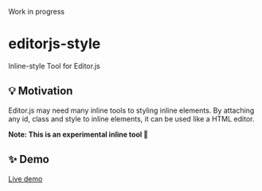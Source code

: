 Work in progress

# editorjs-style

Inline-style Tool for Editor.js

## 💡 Motivation

Editor.js may need many inline tools to styling inline elements.
By attaching any id, class and style to inline elements, it can be used like a HTML editor.

**Note: This is an experimental inline tool 🔬**

## ✨ Demo

[Live demo](https://hata6502.github.io/editorjs-style/)
